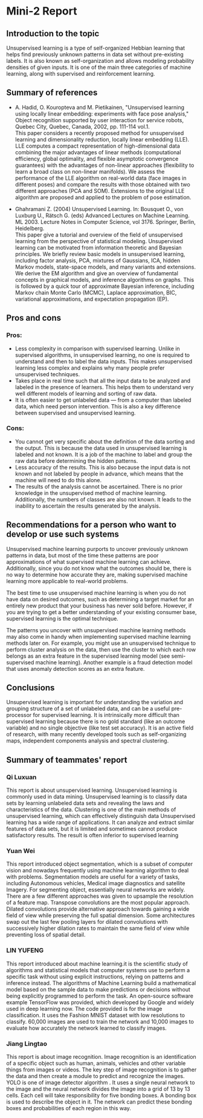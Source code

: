 # Mini-2 Report

## Introduction to the topic

Unsupervised learning is a type of self-organized Hebbian learning that helps find previously unknown patterns in data set without pre-existing labels. It is also known as self-organization and allows modeling probability densities of given inputs. It is one of the main three categories of machine learning, along with supervised and reinforcement learning.

## Summary of references

- A. Hadid, O. Kouropteva and M. Pietikainen, "Unsupervised learning using locally linear embedding: experiments with face pose analysis," Object recognition supported by user interaction for service robots, Quebec City, Quebec, Canada, 2002, pp. 111-114 vol.1.  
This paper considers a recently proposed method for unsupervised learning and dimensionality reduction, locally linear embedding (LLE). LLE computes a compact representation of high-dimensional data combining the major advantages of linear methods (computational efficiency, global optimality, and flexible asymptotic convergence guarantees) with the advantages of non-linear approaches (flexibility to learn a broad class on non-linear manifolds). We assess the performance of the LLE algorithm on real-world data (face images in different poses) and compare the results with those obtained with two different approaches (PCA and SOM). Extensions to the original LLE algorithm are proposed and applied to the problem of pose estimation.

- Ghahramani Z. (2004) Unsupervised Learning. In: Bousquet O., von Luxburg U., Rätsch G. (eds) Advanced Lectures on Machine Learning. ML 2003. Lecture Notes in Computer Science, vol 3176. Springer, Berlin, Heidelberg.  
This paper give a tutorial and overview of the field of unsupervised learning from the perspective of statistical modeling. Unsupervised learning can be motivated from information theoretic and Bayesian principles. We briefly review basic models in unsupervised learning, including factor analysis, PCA, mixtures of Gaussians, ICA, hidden Markov models, state-space models, and many variants and extensions. We derive the EM algorithm and give an overview of fundamental concepts in graphical models, and inference algorithms on graphs. This is followed by a quick tour of approximate Bayesian inference, including Markov chain Monte Carlo (MCMC), Laplace approximation, BIC, variational approximations, and expectation propagation (EP).

## Pros and cons

### Pros:
- Less complexity in comparison with supervised learning. Unlike in supervised algorithms, in unsupervised learning, no one is required to understand and then to label the data inputs. This makes unsupervised learning less complex and explains why many people prefer unsupervised techniques.
- Takes place in real time such that all the input data to be analyzed and labeled in the presence of learners. This helps them to understand very well different models of learning and sorting of raw data.
- It is often easier to get unlabeled data — from a computer than labeled data, which need person intervention. This is also a key difference between supervised and unsupervised learning.

### Cons:
- You cannot get very specific about the definition of the data sorting and the output. This is because the data used in unsupervised learning is labeled and not known. It is a job of the machine to label and group the raw data before determining the hidden patterns.
- Less accuracy of the results. This is also because the input data is not known and not labeled by people in advance, which means that the machine will need to do this alone.
- The results of the analysis cannot be ascertained. There is no prior knowledge in the unsupervised method of machine learning. Additionally, the numbers of classes are also not known. It leads to the inability to ascertain the results generated by the analysis.


## Recommendations for a person who want to develop or use such systems

Unsupervised machine learning purports to uncover previously unknown patterns in data, but most of the time these patterns are poor approximations of what supervised machine learning can achieve. Additionally, since you do not know what the outcomes should be, there is no way to determine how accurate they are, making supervised machine learning more applicable to real-world problems.

The best time to use unsupervised machine learning is when you do not have data on desired outcomes, such as determining a target market for an entirely new product that your business has never sold before. However, if you are trying to get a better understanding of your existing consumer base, supervised learning is the optimal technique.

The patterns you uncover with unsupervised machine learning methods may also come in handy when implementing supervised machine learning methods later on. For example, you might use an unsupervised technique to perform cluster analysis on the data, then use the cluster to which each row belongs as an extra feature in the supervised learning model (see semi-supervised machine learning). Another example is a fraud detection model that uses anomaly detection scores as an extra feature.

## Conclusions

Unsupervised learning is important for understanding the variation and grouping structure of a set of unlabeled data,
and can be a useful pre-processor for supervised learning. It is intrinsically more difficult than supervised learning
because there is no gold standard (like an outcome variable) and no single objective (like test set accuracy). It is an active field of research, with many recently developed tools such as self-organizing maps, independent components analysis and spectral clustering.

## Summary of teammates' report

### Qi Luxuan
This report is about unsupervised learning. Unsupervised learning is commonly used in data mining. Unsupervised learning is to classify data sets by learning unlabeled data sets and revealing the laws and characteristics of the data. Clustering is one of the main methods of unsupervised learning, which can effectively distinguish data Unsupervised learning has a wide range of applications. It can analyze and extract similar features of data sets, but it is limited and sometimes cannot produce satisfactory results. The result is often inferior to supervised learning

### Yuan Wei

This report introduced object segmentation, which is a subset of computer vision and nowadays frequently using machine learning algorithm to deal with problems. Segmentation models are useful for a variety of tasks, including Autonomous vehicles, Medical image diagnostics and satellite Imagery. For segmenting object, essentially neural networks are widely. There are a few different approaches was given to upsample the resolution of a feature map. Transpose convolutions are the most popular approach. Dilated convolutions provide alternative approach towards gaining a wide field of view while preserving the full spatial dimension. Some architectures swap out the last few pooling layers for dilated convolutions with successively higher dilation rates to maintain the same field of view while preventing loss of spatial detail.

### LIN YUFENG
This report introduced about machine learning.it is the scientific study of algorithms and statistical models that computer systems use to perform a specific task without using explicit instructions, relying on patterns and inference instead. The algorithms of Machine Learning build a mathematical model based on the sample data to make predictions or decisions without being explicitly programmed to perform the task. An open-source software example TensorFlow was provided, which developed by Google and widely used in deep learning now. The code provided is for the image classification. It uses the Fashion MNIST dataset with low resolutions to classify. 60,000 images are used to train the network and 10,000 images to evaluate how accurately the network learned to classify images.

### Jiang Lingtao
This report is about image recognition. Image recognition is an identification of a specific object such as human, animals, vehicles and other variable things from images or videos. The key step of image recognition is to gather the data and then create a module to predict and recognize the images. YOLO is one of image detector algorithm . It uses a single neural network to the image and the neural network divides the image into a grid of 13 by 13 cells. Each cell will take responsibility for five bonding boxes. A bonding box is used to describe the object in it. The network can predict these bonding boxes and probabilities of each region in this way.


